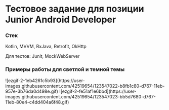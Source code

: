 <h1>Тестовое задание для позиции Junior Android Developer</h1>
<h3>Стек</h3>
<p>Kotlin, MVVM, RxJava, Retrofit, OkHttp</p>
<p>Для тестов: Junit, MockWebServer</p>
<h3>Примеры работы для светлой и темной темы</h3>
![ezgif-2-1eb4261c5b93](https://user-images.githubusercontent.com/42519654/123547022-b8fb1c80-d767-11eb-957e-3b76da0d498e.gif)
![ezgif-2-fe51af1e6bbd](https://user-images.githubusercontent.com/42519654/123547023-bb5d7680-d767-11eb-80e4-c4dd404a6f48.gif)
